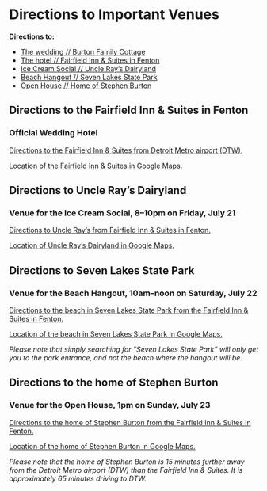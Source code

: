 # Directions to Important Venues
**Directions to:**
* [The wedding // Burton Family Cottage][1]
* [The hotel // Fairfield Inn & Suites in Fenton][2]
* [Ice Cream Social // Uncle Ray’s Dairyland][3]
* [Beach Hangout // Seven Lakes State Park][4]
* [Open House // Home of Stephen Burton][5]

## Directions to the Fairfield Inn & Suites in Fenton
### Official Wedding Hotel
[Directions to the Fairfield Inn & Suites from Detroit Metro airport (DTW).][6]

[Location of the Fairfield Inn & Suites in Google Maps.][7]

## Directions to Uncle Ray’s Dairyland
### Venue for the Ice Cream Social, 8–10pm on Friday, July 21
[Directions to Uncle Ray’s from Fairfield Inn & Suites in Fenton.][8]

[Location of Uncle Ray’s Dairyland in Google Maps.][9]

## Directions to Seven Lakes State Park
### Venue for the Beach Hangout, 10am–noon on Saturday, July 22
[Directions to the beach in Seven Lakes State Park from the Fairfield Inn & Suites in Fenton.][10]

[Location of the beach in Seven Lakes State Park in Google Maps.][11]

*Please note that simply searching for “Seven Lakes State Park” will only get you to the park entrance, and not the beach where the hangout will be.*

## Directions to the home of Stephen Burton
### Venue for the Open House, 1pm on Sunday, July 23
[Directions to the home of Stephen Burton from the Fairfield Inn & Suites in Fenton.][12]

[Location of the home of Stephen Burton in Google Maps.][13]

*Please note that the home of Stephen Burton is 15 minutes further away from the Detroit Metro airport (DTW) than the Fairfield Inn & Suites. It is approximately 65 minutes driving to DTW.*

[1]:	https://github.com/kredati/wedding-info/blob/master/cottage-directions.md
[2]:	https://github.com/kredati/wedding-info/blob/master/directions-venues.md#directions-to-the-fairfield-inn--suites-in-fenton
[3]:	https://github.com/kredati/wedding-info/blob/master/directions-venues.md#directions-to-uncle-rays-dairyland
[4]:	https://github.com/kredati/wedding-info/blob/master/directions-venues.md#directions-to-seven-lakes-state-park
[5]:	https://github.com/kredati/wedding-info/blob/master/directions-venues.md#directions-to-the-home-of-stephen-burton
[6]:	https://www.google.com/maps/dir/DTW,+Detroit,+MI/Fairfield+Inn+%26+Suites+by+Marriott+Flint+Fenton,+3125+W+Silver+Lake+Rd,+Fenton,+MI+48430/@42.4985276,-84.1145306,144787m/data=!3m2!1e3!4b1!4m13!4m12!1m5!1m1!1s0x883b4f5ddaf0b305:0x2341c0cf25bf98fb!2m2!1d-83.3553842!2d42.2161722!1m5!1m1!1s0x882365a5d8106a9f:0x56fca6db4099edaf!2m2!1d-83.731983!2d42.802485?hl=en
[7]:	https://www.google.com/maps/place/Fairfield+Inn+%26+Suites+by+Marriott+Flint+Fenton/@42.8024889,-83.7341717,563m/data=!3m2!1e3!4b1!4m5!3m4!1s0x882365a5d8106a9f:0x56fca6db4099edaf!8m2!3d42.802485!4d-83.731983?hl=en
[8]:	https://www.google.com/maps/dir/Fairfield+Inn+%26+Suites+by+Marriott+Flint+Fenton,+West+Silver+Lake+Road,+Fenton,+Michigan/Uncle+Ray's+Dairyland,+1462+N+Leroy+St,+Fenton,+MI+48430/@42.8054036,-83.7363475,14z/data=!3m1!4b1!4m13!4m12!1m5!1m1!1s0x882365a5d8106a9f:0x56fca6db4099edaf!2m2!1d-83.731983!2d42.802485!1m5!1m1!1s0x882364f04baccdaf:0x71be1e0fec37185b!2m2!1d-83.706935!2d42.816509?hl=en
[9]:	https://www.google.com/maps/place/Uncle+Ray's+Dairyland/@42.8165129,-83.7091237,17z/data=!3m1!4b1!4m5!3m4!1s0x882364f04baccdaf:0x71be1e0fec37185b!8m2!3d42.816509!4d-83.706935?hl=en
[10]:	https://www.google.com/maps/dir/Fairfield+Inn+%26+Suites+by+Marriott+Flint+Fenton,+West+Silver+Lake+Road,+Fenton,+Michigan/Unnamed+Road,+Fenton,+MI+48430/@42.8116408,-83.7253224,9004m/data=!3m2!1e3!4b1!4m13!4m12!1m5!1m1!1s0x882365a5d8106a9f:0x56fca6db4099edaf!2m2!1d-83.731983!2d42.802485!1m5!1m1!1s0x88236483af84e459:0x9496a5646b105258!2m2!1d-83.6805897!2d42.8133824?hl=en
[11]:	https://www.google.com/maps/dir//Unnamed+Road,+Fenton,+MI+48430/@42.8151328,-83.6797736,1138m/data=!3m1!1e3!4m8!4m7!1m0!1m5!1m1!1s0x88236483af84e459:0x9496a5646b105258!2m2!1d-83.6805897!2d42.8133824?hl=en
[12]:	https://www.google.com/maps/dir/Fairfield+Inn+%26+Suites+by+Marriott+Flint+Fenton,+3125+W+Silver+Lake+Rd,+Fenton,+MI+48430/9173+Circle+Lake+Dr,+Grand+Blanc,+MI+48439/@42.8510567,-83.7996697,17996m/data=!3m2!1e3!4b1!4m13!4m12!1m5!1m1!1s0x882365a5d8106a9f:0x56fca6db4099edaf!2m2!1d-83.731983!2d42.802485!1m5!1m1!1s0x88237bb2aeae41cf:0x311e4e86630ab31f!2m2!1d-83.7195459!2d42.896351?hl=en
[13]:	https://www.google.com/maps/place/9173+Circle+Lake+Dr,+Grand+Blanc,+MI+48439/@42.8963549,-83.7217346,562m/data=!3m2!1e3!4b1!4m5!3m4!1s0x88237bb2aeae41cf:0x311e4e86630ab31f!8m2!3d42.896351!4d-83.7195459?hl=en
